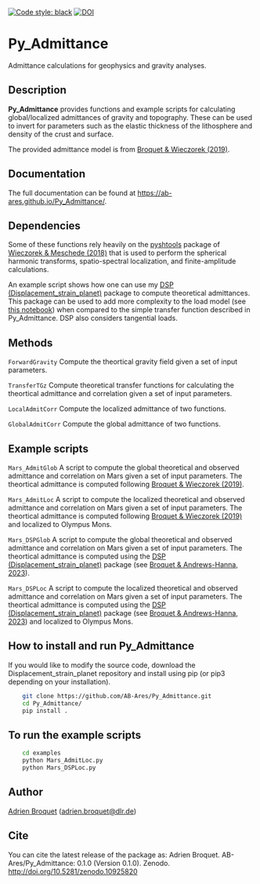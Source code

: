 [![Code style: black](https://img.shields.io/badge/code%20style-black-000000.svg)](https://github.com/psf/black)
[![DOI](https://zenodo.org/badge/781898403.svg)](https://zenodo.org/doi/10.5281/zenodo.10925820)

# Py_Admittance

Admittance calculations for geophysics and gravity analyses.

## Description

**Py_Admittance** provides functions and example scripts for calculating global/localized admittances of gravity and topography. These can be used to invert for parameters such as the elastic thickness of the lithosphere and density of the crust and surface.

The provided admittance model is from [Broquet & Wieczorek (2019)](https://agupubs.onlinelibrary.wiley.com/doi/abs/10.1029/2019JE005959).

## Documentation

The full documentation can be found at https://ab-ares.github.io/Py_Admittance/.

## Dependencies

Some of these functions rely heavily on the [pyshtools](https://shtools.github.io/SHTOOLS/) package of [Wieczorek & Meschede (2018)](https://agupubs.onlinelibrary.wiley.com/doi/full/10.1029/2018GC007529) that is used to perform the spherical harmonic transforms, spatio-spectral localization, and finite-amplitude calculations.

An example script shows how one can use my [DSP (Displacement_strain_planet)]( https://github.com/AB-Ares/Displacement_strain_planet) package to compute theoretical admittances. This package can be used to add more complexity to the load model (see [this notebook](https://ab-ares.github.io/Displacement_strain_planet/notebooks/Run_demo.html)) when compared to the simple transfer function described in Py_Admittance. DSP also considers tangential loads. 

## Methods
`ForwardGravity`  Compute the theortical gravity field given a set of input parameters.

`TransferTGz`  Compute theoretical transfer functions for calculating the theortical admittance and correlation given a set of input parameters.

`LocalAdmitCorr`  Compute the localized admittance of two functions.

`GlobalAdmitCorr` Compute the global admittance of two functions.

## Example scripts
`Mars_AdmitGlob`  A script to compute the global theoretical and observed admittance and correlation on Mars given a set of input parameters. The theortical admittance is computed following [Broquet & Wieczorek (2019)](https://agupubs.onlinelibrary.wiley.com/doi/abs/10.1029/2019JE005959).

`Mars_AdmitLoc`  A script to compute the localized theoretical and observed admittance and correlation on Mars given a set of input parameters. The theortical admittance is computed following [Broquet & Wieczorek (2019)](https://agupubs.onlinelibrary.wiley.com/doi/abs/10.1029/2019JE005959) and localized to Olympus Mons.

`Mars_DSPGlob`  A script to compute the global theoretical and observed admittance and correlation on Mars given a set of input parameters. The theortical admittance is computed using the [DSP (Displacement_strain_planet)]( https://github.com/AB-Ares/Displacement_strain_planet) package (see [Broquet & Andrews-Hanna, 2023](https://doi.org/10.1038/s41550-022-01836-3)).

`Mars_DSPLoc`  A script to compute the localized theoretical and observed admittance and correlation on Mars given a set of input parameters. The theortical admittance is computed using the [DSP (Displacement_strain_planet)]( https://github.com/AB-Ares/Displacement_strain_planet) package (see [Broquet & Andrews-Hanna, 2023](https://doi.org/10.1038/s41550-022-01836-3)) and localized to Olympus Mons.

## How to install and run Py_Admittance
If you would like to modify the source code, download the Displacement_strain_planet repository and install using pip (or pip3 depending on your installation).
```bash
    git clone https://github.com/AB-Ares/Py_Admittance.git
    cd Py_Admittance/
    pip install .
```

## To run the example scripts
```bash
    cd examples
    python Mars_AdmitLoc.py 
    python Mars_DSPLoc.py 
```

## Author
[Adrien Broquet](https://ab-ares.github.io/website/) (adrien.broquet@dlr.de)

## Cite
You can cite the latest release of the package as:
Adrien Broquet. AB-Ares/Py_Admittance: 0.1.0 (Version 0.1.0). Zenodo. http://doi.org/10.5281/zenodo.10925820
